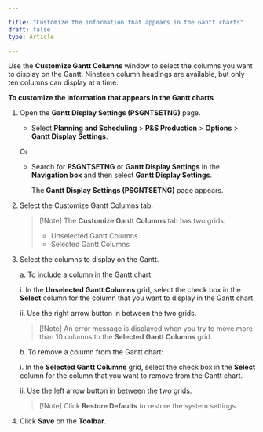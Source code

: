 ```yaml
---

title: "Customize the information that appears in the Gantt charts"
draft: false
type: Article

---
```


Use the **Customize Gantt Columns** window to select the columns you want to display on the Gantt. Nineteen column headings are available, but only ten columns can display at a time.

**To customize the information that appears in the Gantt charts**

1. Open the **Gantt Display Settings (PSGNTSETNG)** page.

    - Select **Planning and Scheduling** > **P&S Production** > **Options** > **Gantt Display Settings**.

    Or

    - Search for **PSGNTSETNG** or **Gantt Display Settings** in the **Navigation box** and then select **Gantt Display Settings**.

        The **Gantt Display Settings (PSGNTSETNG)**  page appears.

2. Select the Customize Gantt Columns tab.

    > [!Note] The **Customize Gantt Columns** tab has two grids: 
    >- Unselected Gantt Columns  
    >- Selected Gantt Columns  


3. Select the columns to display on the Gantt.

    a. To include a column in the Gantt chart:

    i. In the **Unselected Gantt Columns** grid, select the check box in the **Select** column for the column that you want to display in the Gantt chart.

    ii. Use the right arrow button in between the two grids.

    > [!Note] An error message is displayed when you try to move more than 10 columns to the **Selected Gantt Columns** grid.

    b. To remove a column from the Gantt chart:

    i. In the **Selected Gantt Columns** grid, select the check box in the **Select** column for the column that you want to remove from the Gantt chart.

    ii. Use the left arrow button in between the two grids.

    > [!Note] Click **Restore Defaults** to restore the system settings.

4. Click **Save** on the **Toolbar**.

​